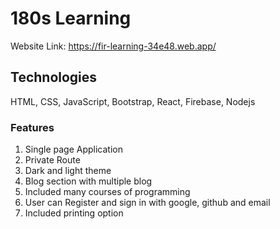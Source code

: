 # 180s Learning

Website Link: https://fir-learning-34e48.web.app/

## Technologies

HTML,
CSS,
JavaScript,
Bootstrap,
React,
Firebase,
Nodejs


### Features

1. Single page Application
2. Private Route
3. Dark and light theme
4. Blog section with multiple blog
5. Included many courses of programming
6. User can Register and sign in with google, github and email
7. Included printing option
